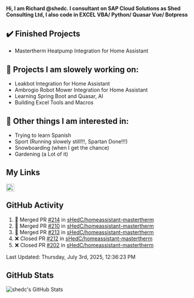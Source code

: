 #### Hi, I am Richard @shedc. I consultant on SAP Cloud Solutions as Shed Consulting Ltd, I also code in EXCEL VBA/ Python/ Quasar Vue/ Botpress

## ✔️ Finished Projects
- Mastertherm Heatpump Integration for Home Assistant

## 👋 Projects I am slowely working on:
- Leakbot Integration for Home Assistant
- Ambrogio Robot Mower Integration for Home Assistant
- Learning Spring Boot and Quasar, AI
- Building Excel Tools and Macros

## 👀 Other things I am interested in:
- Trying to learn Spanish
- Sport (Running slowely still!!!, Spartan Done!!!)
- Snowboarding (when I get the chance)
- Gardening (a Lot of it)

## My Links
[<img align="left" alt="shedc | LinkedIn" width="22px" src="https://cdn.jsdelivr.net/npm/simple-icons@v3/icons/linkedin.svg" />][linkedin]

<br/>

## GitHub Activity
<!--RECENT_ACTIVITY:start-->
1. 🎉 Merged PR [#214](https://github.com/sHedC/homeassistant-mastertherm/pull/214) in [sHedC/homeassistant-mastertherm](https://github.com/sHedC/homeassistant-mastertherm)
2. 🎉 Merged PR [#210](https://github.com/sHedC/homeassistant-mastertherm/pull/210) in [sHedC/homeassistant-mastertherm](https://github.com/sHedC/homeassistant-mastertherm)
3. 🎉 Merged PR [#213](https://github.com/sHedC/homeassistant-mastertherm/pull/213) in [sHedC/homeassistant-mastertherm](https://github.com/sHedC/homeassistant-mastertherm)
4. ❌ Closed PR [#212](https://github.com/sHedC/homeassistant-mastertherm/pull/212) in [sHedC/homeassistant-mastertherm](https://github.com/sHedC/homeassistant-mastertherm)
5. ❌ Closed PR [#202](https://github.com/sHedC/homeassistant-mastertherm/pull/202) in [sHedC/homeassistant-mastertherm](https://github.com/sHedC/homeassistant-mastertherm)
<!--RECENT_ACTIVITY:end-->
<!--RECENT_ACTIVITY:last_update-->
Last Updated: Thursday, July 3rd, 2025, 12:36:23 PM
<!--RECENT_ACTIVITY:last_update_end-->

## GitHub Stats
<img align="left" alt="shedc's GitHub Stats" src="https://github-readme-stats.vercel.app/api?username=shedc&show_icons=true&hide_title=true" />

[linkedin]: https://www.linkedin.com/in/richard-holmes-3314251/
